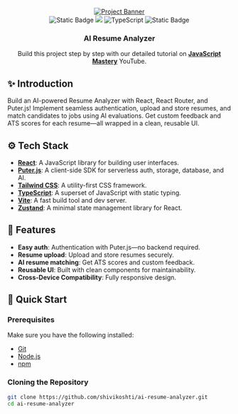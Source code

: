 <div align="center">
  <br />
    <a href="https://www.youtube.com/watch?v=iYOz165wGkQ" target="_blank">
      <img src="public/readme/hero.webp" alt="Project Banner">
    </a>
  <br />

  <div>
    <img alt="Static Badge" src="https://img.shields.io/badge/React-4c84f3?style=for-the-badge&logo=react&logoColor=white">
    <img src="https://img.shields.io/badge/-Tailwind-38B2AC?style=for-the-badge&logo=tailwind-css&logoColor=white" />
    <img src="https://img.shields.io/badge/-TypeScript-black?style=for-the-badge&logoColor=white&logo=typescript&color=3178C6" alt="TypeScript" />
    <img alt="Static Badge" src="https://img.shields.io/badge/Puter.js-181758?style=for-the-badge&logoColor=white">
  </div>

  <h3 align="center">AI Resume Analyzer</h3>

   <div align="center">
     Build this project step by step with our detailed tutorial on <a href="https://www.youtube.com/watch?v=XUkNR-JfHwo" target="_blank"><b>JavaScript Mastery</b></a> YouTube.
    </div>
</div>


## ✨ Introduction

Build an AI-powered Resume Analyzer with React, React Router, and Puter.js! Implement seamless authentication, upload and store resumes, and match candidates to jobs using AI evaluations. Get custom feedback and ATS scores for each resume—all wrapped in a clean, reusable UI.

## ⚙️ Tech Stack

- **[React](https://react.dev/)**: A JavaScript library for building user interfaces.
- **[Puter.js](https://jsm.dev/resumind-puterjs)**: A client-side SDK for serverless auth, storage, database, and AI.
- **[Tailwind CSS](https://tailwindcss.com/)**: A utility-first CSS framework.
- **[TypeScript](https://www.typescriptlang.org/)**: A superset of JavaScript with static typing.
- **[Vite](https://vite.dev/)**: A fast build tool and dev server.
- **[Zustand](https://github.com/pmndrs/zustand)**: A minimal state management library for React.

## 🔋 Features

- **Easy auth**: Authentication with Puter.js—no backend required.
- **Resume upload**: Upload and store resumes securely.
- **AI resume matching**: Get ATS scores and custom feedback.
- **Reusable UI**: Built with clean components for maintainability.
- **Cross-Device Compatibility**: Fully responsive design.

## 🤸 Quick Start

### Prerequisites

Make sure you have the following installed:

- [Git](https://git-scm.com/)
- [Node.js](https://nodejs.org/en)
- [npm](https://www.npmjs.com/)

### Cloning the Repository

```bash
git clone https://github.com/shivikoshti/ai-resume-analyzer.git
cd ai-resume-analyzer
